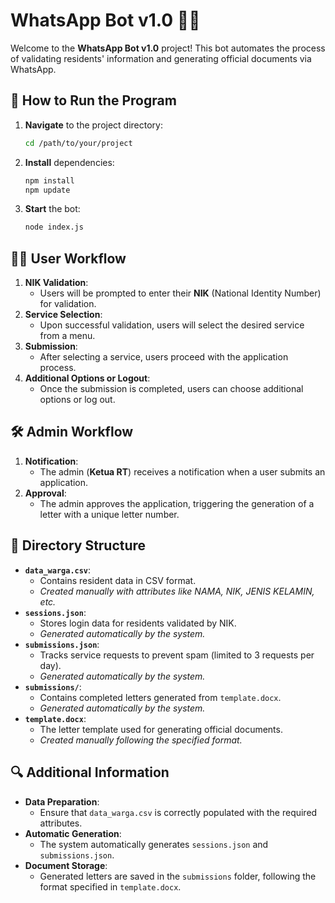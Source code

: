 # WhatsApp Bot v1.0 📱🤖

Welcome to the **WhatsApp Bot v1.0** project! This bot automates the process of validating residents' information and generating official documents via WhatsApp.

## 🚀 How to Run the Program

1. **Navigate** to the project directory:
   ```bash
   cd /path/to/your/project
   ```
2. **Install** dependencies:
   ```bash
   npm install
   npm update
   ```
3. **Start** the bot:
   ```bash
   node index.js
   ```

## 🧑‍💼 User Workflow

1. **NIK Validation**:
   - Users will be prompted to enter their **NIK** (National Identity Number) for validation.
2. **Service Selection**:
   - Upon successful validation, users will select the desired service from a menu.
3. **Submission**:
   - After selecting a service, users proceed with the application process.
4. **Additional Options or Logout**:
   - Once the submission is completed, users can choose additional options or log out.

## 🛠️ Admin Workflow

1. **Notification**:
   - The admin (**Ketua RT**) receives a notification when a user submits an application.
2. **Approval**:
   - The admin approves the application, triggering the generation of a letter with a unique letter number.

## 📂 Directory Structure

- **`data_warga.csv`**: 
  - Contains resident data in CSV format.
  - _Created manually with attributes like NAMA, NIK, JENIS KELAMIN, etc._
- **`sessions.json`**:
  - Stores login data for residents validated by NIK.
  - _Generated automatically by the system._
- **`submissions.json`**:
  - Tracks service requests to prevent spam (limited to 3 requests per day).
  - _Generated automatically by the system._
- **`submissions/`**:
  - Contains completed letters generated from `template.docx`.
  - _Generated automatically by the system._
- **`template.docx`**:
  - The letter template used for generating official documents.
  - _Created manually following the specified format._

## 🔍 Additional Information

- **Data Preparation**: 
  - Ensure that `data_warga.csv` is correctly populated with the required attributes.
- **Automatic Generation**: 
  - The system automatically generates `sessions.json` and `submissions.json`.
- **Document Storage**:
  - Generated letters are saved in the `submissions` folder, following the format specified in `template.docx`.
